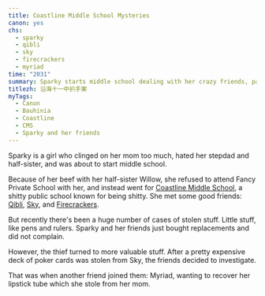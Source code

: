 ```yaml
---
title: Coastline Middle School Mysteries
canon: yes
chs:
  - sparky
  - qibli
  - sky
  - firecrackers
  - myriad
time: "2031"
summary: Sparky starts middle school dealing with her crazy friends, patchwork family, and a kleptomaniac.
titlezh: 沿海十一中扒手案
myTags:
  - Canon
  - Bauhinia
  - Coastline
  - CMS
  - Sparky and her friends
---
```


Sparky is a girl who clinged on her mom too much, hated her stepdad and half-sister, and was about to start middle school.

Because of her beef with her half-sister Willow, she refused to attend Fancy Private School with her, and instead went for [Coastline Middle School](/world/bauhinia/cms/), a shitty public school known for being shitty. She met some good friends: [Qibli](/characters/qibli/), [Sky](/characters/sky/), and [Firecrackers](/characters/firecrackers/).

But recently there's been a huge number of cases of stolen stuff. Little stuff, like pens and rulers. Sparky and her friends just bought replacements and did not complain.

However, the thief turned to more valuable stuff. After a pretty expensive deck of poker cards was stolen from Sky, the friends decided to investigate.

That was when another friend joined them: Myriad, wanting to recover her lipstick tube which she stole from her mom.
